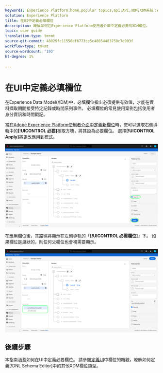 ```yaml
---
keywords: Experience Platform;home;popular topics;api;API;XDM;XDM系統；experience資料模型；資料模型；ui;workspace;required;field;
solution: Experience Platform
title: 在UI中定義必填欄位
description: 瞭解如何在Experience Platform使用者介面中定義必要的XDM欄位。
topic: user guide
translation-type: tm+mt
source-git-commit: 48025fc11558bf6773ce5c48054483758c7e993f
workflow-type: tm+mt
source-wordcount: '193'
ht-degree: 1%

---
```



# 在UI中定義必填欄位

在Experience Data Model(XDM)中，必填欄位指出必須提供有效值，才能在資料擷取期間接受特定記錄或時間系列事件。 必填欄位的常見使用案例包括使用者身分資訊和時間戳記。

當[在Adobe Experience Platform使用者介面中定義新欄位](./overview.md#define)時，您可以選取右側導軌中的&#x200B;**[!UICONTROL 必要]**&#x200B;核取方塊，將其設為必要欄位。 選擇&#x200B;**[!UICONTROL Apply]**&#x200B;將更改應用到模式。

![](../../images/ui/fields/special/required.png)

在應用欄位後，其路徑將顯示在左側導軌的「**[!UICONTROL 必需欄位]**」下。 如果欄位是巢狀的，則任何父欄位也會視需要顯示。

![](../../images/ui/fields/special/required-applied.png)

## 後續步驟

本指南涵蓋如何在UI中定義必要欄位。 請參閱[定義UI](./overview.md#special)中欄位的概觀，瞭解如何定義[!DNL Schema Editor]中的其他XDM欄位類型。